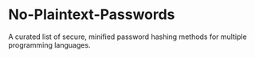 # No-Plaintext-Passwords

A curated list of secure, minified password hashing methods for multiple programming languages.


